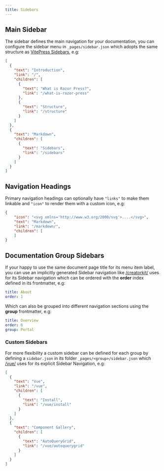 ```yaml
---
title: Sidebars
---
```


## Main Sidebar

The sidebar defines the main navigation for your documentation, you can configure the sidebar menu in `_pages/sidebar.json`
which adopts the same structure as [VitePress Sidebars](https://vitepress.dev/reference/default-theme-sidebar#sidebar), e.g:

```json
[
  {
    "text": "Introduction",
    "link": "/",
    "children": [
      {
        "text": "What is Razor Press?",
        "link": "/what-is-razor-press"
      },
      {
        "text": "Structure",
        "link": "/structure"
      }
    ]
  },
  {
    "text": "Markdown",
    "children": [
      {
        "text": "Sidebars",
        "link": "/sidebars"
      }
    ]
  }
]
```

## Navigation Headings

Primary navigation headings can optionally have `"links"` to make them linkable and `"icon"` to render them
with a custom icon, e.g:

```json
{
    "icon": "<svg xmlns='http://www.w3.org/2000/svg'>....</svg>", 
    "text": "Markdown",
    "link": "/markdown/",
    "children": [
    ]
}
```

## Documentation Group Sidebars

If your happy to use the same document page title for its menu item label, you can use an implicitly generated Sidebar 
navigation like [/creatorkit/](/creatorkit/about) uses for its Sidebar navigation which can be ordered with the **order**
index defined in its frontmatter, e.g:

```yaml
title: About
order: 1
```

Which can also be grouped into different navigation sections using the **group** frontmatter, e.g:

```yaml
title: Overview
order: 6
group: Portal
```

### Custom Sidebars

For more flexibility a custom sidebar can be defined for each group by defining a `sidebar.json` in its folder 
`_pages/<group>/sidebar.json` which [/vue/](/vue/install) uses for its explicit Sidebar Navigation, e.g:

```json
[
  {
    "text": "Vue",
    "link": "/vue",
    "children": [
      {
        "text": "Install",
        "link": "/vue/install"
      }
    ]
  },
  {
    "text": "Component Gallery",
    "children": [
      {
        "text": "AutoQueryGrid",
        "link": "/vue/autoquerygrid"
      }
    ]
  }
]
```
